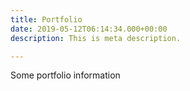```yaml
---
title: Portfolio
date: 2019-05-12T06:14:34.000+00:00
description: This is meta description.

---
```

Some portfolio information